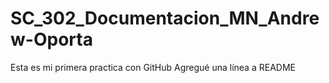 # SC_302_Documentacion_MN_Andrew-Oporta
Esta es mi primera practica con GitHub
Agregué una línea a README
